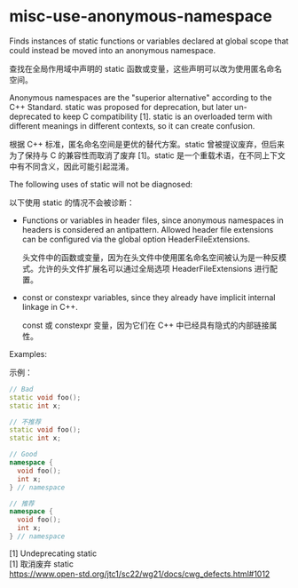 # misc-use-anonymous-namespace

Finds instances of static functions or variables declared at global
scope that could instead be moved into an anonymous namespace.

查找在全局作用域中声明的 static 函数或变量，这些声明可以改为使用匿名命名空间。

Anonymous namespaces are the "superior alternative" according to the
C++ Standard. static was proposed for deprecation, but later
un-deprecated to keep C compatibility [1]. static is an overloaded
term with different meanings in different contexts, so it can create
confusion.

根据 C++ 标准，匿名命名空间是更优的替代方案。static 曾被提议废弃，但后来为了保持与 C 的兼容性而取消了废弃 [1]。static 是一个重载术语，在不同上下文中有不同含义，因此可能引起混淆。

The following uses of static will not be diagnosed:

以下使用 static 的情况不会被诊断：

- Functions or variables in header files, since anonymous namespaces
  in headers is considered an antipattern. Allowed header file
  extensions can be configured via the global option
  HeaderFileExtensions.

  头文件中的函数或变量，因为在头文件中使用匿名命名空间被认为是一种反模式。允许的头文件扩展名可以通过全局选项 HeaderFileExtensions 进行配置。

- const or constexpr variables, since they already have implicit
  internal linkage in C++.

  const 或 constexpr 变量，因为它们在 C++ 中已经具有隐式的内部链接属性。

Examples:

示例：

```c++
// Bad
static void foo();
static int x;

// 不推荐
static void foo();
static int x;

// Good
namespace {
  void foo();
  int x;
} // namespace

// 推荐
namespace {
  void foo();
  int x;
} // namespace
```

[1] Undeprecating static  
[1] 取消废弃 static  
https://www.open-std.org/jtc1/sc22/wg21/docs/cwg_defects.html#1012
